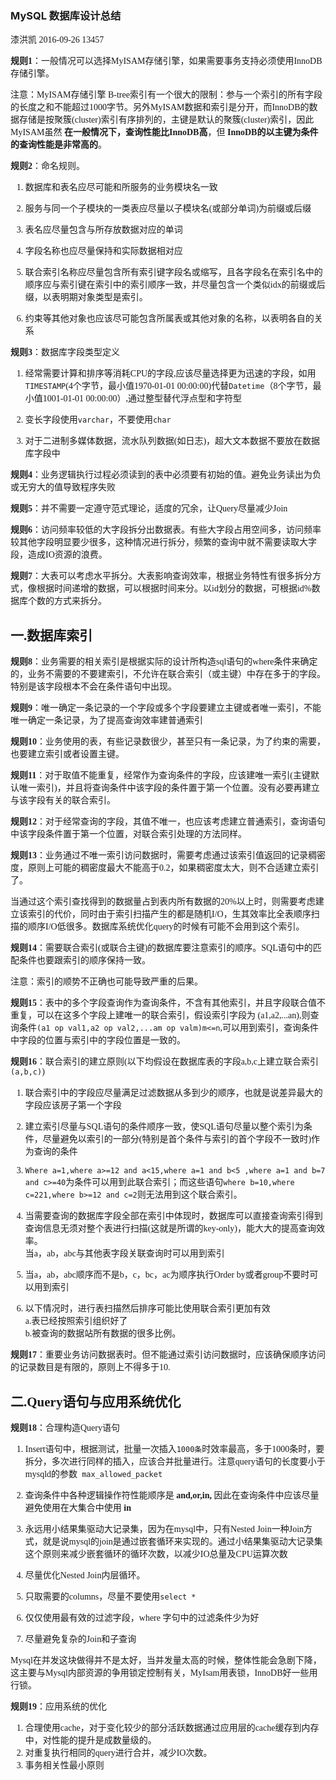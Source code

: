 ### MySQL 数据库设计总结

<font face=黑体>

漆洪凯  2016-09-26  13457  

**规则1**：一般情况可以选择MyISAM存储引擎，如果需要事务支持必须使用InnoDB存储引擎。

注意：MyISAM存储引擎 B-tree索引有一个很大的限制：参与一个索引的所有字段的长度之和不能超过1000字节。另外MyISAM数据和索引是分开，而InnoDB的数据存储是按聚簇(cluster)索引有序排列的，主键是默认的聚簇(cluster)索引，因此MyISAM虽然 **在一般情况下，查询性能比InnoDB高**，但 **InnoDB的以主键为条件的查询性能是非常高的**。

**规则2**：命名规则。

1. 数据库和表名应尽可能和所服务的业务模块名一致

1. 服务与同一个子模块的一类表应尽量以子模块名(或部分单词)为前缀或后缀

1. 表名应尽量包含与所存放数据对应的单词

1. 字段名称也应尽量保持和实际数据相对应

1. 联合索引名称应尽量包含所有索引键字段名或缩写，且各字段名在索引名中的顺序应与索引键在索引中的索引顺序一致，并尽量包含一个类似idx的前缀或后缀，以表明期对象类型是索引。

1. 约束等其他对象也应该尽可能包含所属表或其他对象的名称，以表明各自的关系

**规则3**：数据库字段类型定义

1. 经常需要计算和排序等消耗CPU的字段,应该尽量选择更为迅速的字段，如用`TIMESTAMP`(4个字节，最小值1970-01-01 00:00:00)代替`Datetime`（8个字节，最小值1001-01-01 00:00:00）,通过整型替代浮点型和字符型

1. 变长字段使用`varchar`，不要使用`char`

1. 对于二进制多媒体数据，流水队列数据(如日志)，超大文本数据不要放在数据库字段中

**规则4**：业务逻辑执行过程必须读到的表中必须要有初始的值。避免业务读出为负或无穷大的值导致程序失败

**规则5**：并不需要一定遵守范式理论，适度的冗余，让Query尽量减少Join

**规则6**：访问频率较低的大字段拆分出数据表。有些大字段占用空间多，访问频率较其他字段明显要少很多，这种情况进行拆分，频繁的查询中就不需要读取大字段，造成IO资源的浪费。

**规则7**：大表可以考虑水平拆分。大表影响查询效率，根据业务特性有很多拆分方式，像根据时间递增的数据，可以根据时间来分。以id划分的数据，可根据id%数据库个数的方式来拆分。

## 一.数据库索引

**规则8**：业务需要的相关索引是根据实际的设计所构造sql语句的where条件来确定的，业务不需要的不要建索引，不允许在联合索引（或主键）中存在多于的字段。特别是该字段根本不会在条件语句中出现。

**规则9**：唯一确定一条记录的一个字段或多个字段要建立主键或者唯一索引，不能唯一确定一条记录，为了提高查询效率建普通索引

**规则10**：业务使用的表，有些记录数很少，甚至只有一条记录，为了约束的需要，也要建立索引或者设置主键。

**规则11**：对于取值不能重复，经常作为查询条件的字段，应该建唯一索引(主键默认唯一索引)，并且将查询条件中该字段的条件置于第一个位置。没有必要再建立与该字段有关的联合索引。

**规则12**：对于经常查询的字段，其值不唯一，也应该考虑建立普通索引，查询语句中该字段条件置于第一个位置，对联合索引处理的方法同样。

**规则13**：业务通过不唯一索引访问数据时，需要考虑通过该索引值返回的记录稠密度，原则上可能的稠密度最大不能高于0.2，如果稠密度太大，则不合适建立索引了。

当通过这个索引查找得到的数据量占到表内所有数据的20%以上时，则需要考虑建立该索引的代价，同时由于索引扫描产生的都是随机I/O，生其效率比全表顺序扫描的顺序I/O低很多。数据库系统优化query的时候有可能不会用到这个索引。

**规则14**：需要联合索引(或联合主键)的数据库要注意索引的顺序。SQL语句中的匹配条件也要跟索引的顺序保持一致。

注意：索引的顺势不正确也可能导致严重的后果。

**规则15**：表中的多个字段查询作为查询条件，不含有其他索引，并且字段联合值不重复，可以在这多个字段上建唯一的联合索引，假设索引字段为 (a1,a2,...an),则查询条件`(a1 op val1,a2 op val2,...am op valm)m<=n`,可以用到索引，查询条件中字段的位置与索引中的字段位置是一致的。

**规则16**：联合索引的建立原则(以下均假设在数据库表的字段a,b,c上建立联合索引`(a,b,c)`)

1. 联合索引中的字段应尽量满足过滤数据从多到少的顺序，也就是说差异最大的字段应该房子第一个字段

1. 建立索引尽量与SQL语句的条件顺序一致，使SQL语句尽量以整个索引为条件，尽量避免以索引的一部分(特别是首个条件与索引的首个字段不一致时)作为查询的条件

1. `Where a=1,where a>=12 and a<15,where a=1 and b<5 ,where a=1 and b=7 and c>=40`为条件可以用到此联合索引；而这些语句`where b=10,where c=221,where b>=12 and c=2`则无法用到这个联合索引。

1. 当需要查询的数据库字段全部在索引中体现时，数据库可以直接查询索引得到查询信息无须对整个表进行扫描(这就是所谓的key-only)，能大大的提高查询效率。  
当a，ab，abc与其他表字段关联查询时可以用到索引

1. 当a，ab，abc顺序而不是b，c，bc，ac为顺序执行Order by或者group不要时可以用到索引

1. 以下情况时，进行表扫描然后排序可能比使用联合索引更加有效  
a.表已经按照索引组织好了  
b.被查询的数据站所有数据的很多比例。

**规则17**：重要业务访问数据表时。但不能通过索引访问数据时，应该确保顺序访问的记录数目是有限的，原则上不得多于10.

## 二.Query语句与应用系统优化

**规则18**：合理构造Query语句

1. Insert语句中，根据测试，批量一次插入`1000条`时效率最高，多于1000条时，要拆分，多次进行同样的插入，应该合并批量进行。注意query语句的长度要小于mysqld的参数` max_allowed_packet`

1. 查询条件中各种逻辑操作符性能顺序是 **and,or,in,** 因此在查询条件中应该尽量避免使用在大集合中使用 **in**

1. 永远用小结果集驱动大记录集，因为在mysql中，只有Nested Join一种Join方式，就是说mysql的join是通过嵌套循环来实现的。通过小结果集驱动大记录集这个原则来减少嵌套循环的循环次数，以减少IO总量及CPU运算次数

1. 尽量优化Nested Join内层循环。

1. 只取需要的columns，尽量不要使用`select *`

1. 仅仅使用最有效的过滤字段，where 字句中的过滤条件少为好

1. 尽量避免复杂的Join和子查询

Mysql在并发这块做得并不是太好，当并发量太高的时候，整体性能会急剧下降，这主要与Mysql内部资源的争用锁定控制有关，MyIsam用表锁，InnoDB好一些用行锁。

**规则19**：应用系统的优化

1. 合理使用cache，对于变化较少的部分活跃数据通过应用层的cache缓存到内存中，对性能的提升是成数量级的。
1. 对重复执行相同的query进行合并，减少IO次数。
1. 事务相关性最小原则

</font>